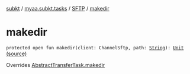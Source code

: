 [subkt](../../index.md) / [myaa.subkt.tasks](../index.md) / [SFTP](index.md) / [makedir](./makedir.md)

# makedir

`protected open fun makedir(client: ChannelSftp, path: `[`String`](https://kotlinlang.org/api/latest/jvm/stdlib/kotlin/-string/index.html)`): `[`Unit`](https://kotlinlang.org/api/latest/jvm/stdlib/kotlin/-unit/index.html) [(source)](https://github.com/Myaamori/SubKt/blob/0.1.12/src/main/kotlin/myaa/subkt/tasks/tasks.kt#L2010)

Overrides [AbstractTransferTask.makedir](../-abstract-transfer-task/makedir.md)

